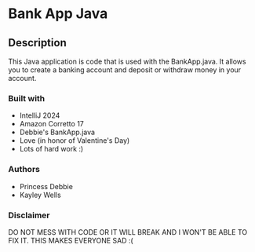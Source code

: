 # Bank App Java




## Description

This Java application is code that is used with the BankApp.java. It allows you to create a banking account and deposit or withdraw money in your account.
### Built with

- IntelliJ 2024
- Amazon Corretto 17
- Debbie's BankApp.java
- Love (in honor of Valentine's Day)
- Lots of hard work :)

### Authors
- Princess Debbie
- Kayley Wells
### Disclaimer
DO NOT MESS WITH CODE OR IT WILL BREAK AND I WON'T BE ABLE TO FIX IT.
THIS MAKES EVERYONE SAD :(